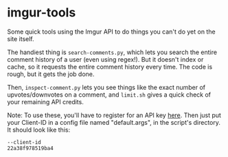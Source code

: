 imgur-tools
=======

Some quick tools using the Imgur API to do things you can't do yet on the site itself.

The handiest thing is `search-comments.py`, which lets you search the entire comment history of a user (even using regex!). But it doesn't index or cache, so it requests the entire comment history every time. The code is rough, but it gets the job done.

Then, `inspect-comment.py` lets you see things like the exact number of upvotes/downvotes on a comment, and `limit.sh` gives a quick check of your remaining API credits.

Note: To use these, you'll have to register for an API key [here](https://api.imgur.com/#register). Then just put your Client-ID in a config file named "default.args", in the script's directory. It should look like this:
```
--client-id
22a38f978519ba4
```
